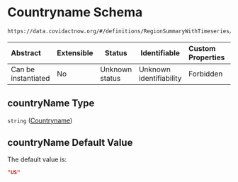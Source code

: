 # Countryname Schema

```txt
https://data.covidactnow.org/#/definitions/RegionSummaryWithTimeseries/properties/countryName
```




| Abstract            | Extensible | Status         | Identifiable            | Custom Properties | Additional Properties | Access Restrictions | Defined In                                                   |
| :------------------ | ---------- | -------------- | ----------------------- | :---------------- | --------------------- | ------------------- | ------------------------------------------------------------ |
| Can be instantiated | No         | Unknown status | Unknown identifiability | Forbidden         | Allowed               | none                | [schemas.json\*](../out/schemas.json "open original schema") |

## countryName Type

`string` ([Countryname](schemas-definitions-regionsummarywithtimeseries-properties-countryname.md))

## countryName Default Value

The default value is:

```json
"US"
```

